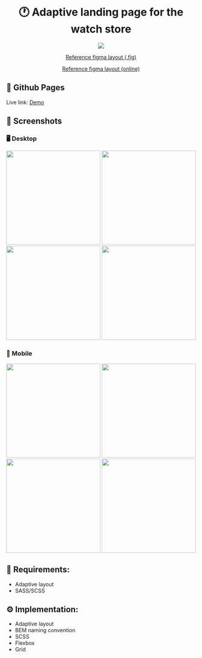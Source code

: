 <h1 align="center">🕐 Adaptive landing page for the watch store</h1>

<p align="center">
  <a href="https://skillicons.dev">
    <img src="https://skillicons.dev/icons?i=html,css,scss" />
  </a>
</p>

<p align="center">
  <a href="app/layout/">
    Reference figma layout (.fig)
  </a>
</p>

<p align="center">
  <a href="https://www.figma.com/file/22fczdbtZ13E40gD1BkxNR/%5BPublished%5D%5BRU%5D-%C2%ABConquest%C2%BB?node-id=0-1&t=EfIWGpQ2ZItVNMef-0">
    Reference figma layout (online)
  </a>
</p>

## 🔗 Github Pages

Live link: [Demo](https://safym.github.io/conquest/)

## 📸 Screenshots

### 🖥️ Desktop
<p align="center">
    <img height="250px" src="https://user-images.githubusercontent.com/99616798/226182374-ad9dc9bc-e3ff-4dc9-accf-67da3dc1c5e5.png" />
    <img height="250px" src="https://user-images.githubusercontent.com/99616798/226182377-b2b47b06-b5e7-47a0-a9a9-8c342ed7fb4e.png" />
    <img height="250px" src="https://user-images.githubusercontent.com/99616798/226182379-fda195d2-4582-4438-8134-b19f95eb8d09.png" />
    <img height="250px" src="https://user-images.githubusercontent.com/99616798/226182382-c91163c0-6716-4c84-807a-7f905b7c0595.png" />
</p>

### 📱 Mobile
<p align="center">
    <img height="250px" src="https://user-images.githubusercontent.com/99616798/226182119-43d682bc-efd6-46a0-8f65-e262d2454bd0.png" />
    <img height="250px" src="https://user-images.githubusercontent.com/99616798/226182123-7af7a534-7a56-4208-8cb7-2a10d7734d69.png" />
    <img height="250px" src="https://user-images.githubusercontent.com/99616798/226182125-a8c6c5a5-a75c-46ea-863d-bde8d40a359b.png" />
    <img height="250px" src="https://user-images.githubusercontent.com/99616798/226182127-aa87e64f-0f4c-4f5c-aedc-b01fed40667b.png" />
</p>

## 📑 Requirements:
* Adaptive layout
* SASS/SCSS

## ⚙️ Implementation:
* Adaptive layout
* BEM naming convention
* SCSS
* Flexbox
* Grid
